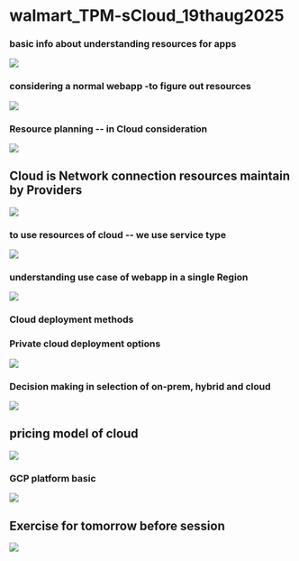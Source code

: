 # walmart_TPM-sCloud_19thaug2025

### basic info about understanding resources for apps

<img src="app1.png">

### considering a normal webapp -to figure out resources 

<img src="app2.png">

### Resource planning -- in Cloud consideration 

<img src="app3.png">

## Cloud is  Network connection resources maintain by Providers 

<img src="app4.png">

### to use resources of cloud -- we use service type 

<img src="app5.png">


### understanding use case of webapp in a single Region 

<img src="app6.png">

### Cloud deployment methods 

### Private cloud deployment options 

<img src="app7.png">


### Decision making in selection of on-prem, hybrid and cloud 

<img src="app8.png">


## pricing model of cloud 

<img src="app9.png">

### GCP platform basic 

<img src="app10.png">

## Exercise for tomorrow before session 

<img src="app11.png">